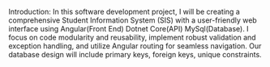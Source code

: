 Introduction:
In this software development project, I will be creating a comprehensive Student Information System (SIS) with a user-friendly web interface using Angular(Front End) Dotnet Core(API) MySql(Database). I focus on code modularity and reusability, implement robust validation and exception handling, and utilize Angular routing for seamless navigation. Our database design will include primary keys, foreign keys, unique constraints.
